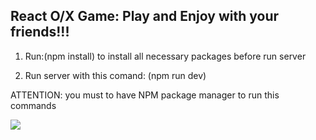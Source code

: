 ## React O/X Game: Play and Enjoy with your friends!!!

1. Run:(npm install) to install all necessary packages before run server

2. Run server with this comand: (npm run dev)

ATTENTION: you must to have NPM package manager to run this commands

<img src="https://react-tic-tac-toe-game-opal.vercel.app/project-overview.png">

